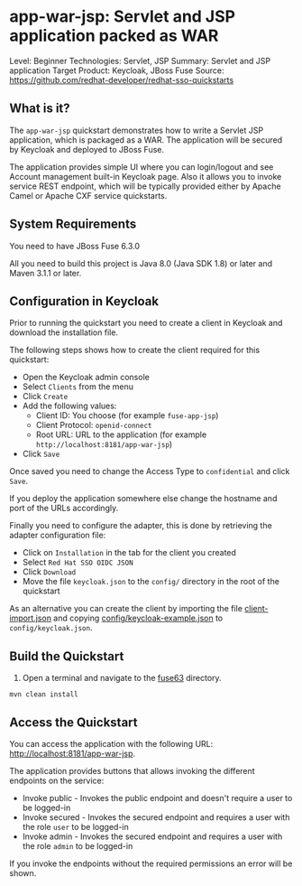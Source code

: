 app-war-jsp: Servlet and JSP application packed as WAR
======================================================

Level: Beginner
Technologies: Servlet, JSP
Summary: Servlet and JSP application
Target Product: Keycloak, JBoss Fuse
Source: <https://github.com/redhat-developer/redhat-sso-quickstarts>


What is it?
-----------

The `app-war-jsp` quickstart demonstrates how to write a Servlet JSP application, which is packaged as a WAR. The application will be secured by Keycloak and deployed to JBoss Fuse.

The application provides simple UI where you can login/logout and see Account management built-in Keycloak page. Also it allows
you to invoke service REST endpoint, which will be typically provided either by Apache Camel or Apache CXF service quickstarts.


System Requirements
-------------------

You need to have JBoss Fuse 6.3.0

All you need to build this project is Java 8.0 (Java SDK 1.8) or later and Maven 3.1.1 or later.


Configuration in Keycloak
-----------------------

Prior to running the quickstart you need to create a client in Keycloak and download the installation file.

The following steps shows how to create the client required for this quickstart:

* Open the Keycloak admin console
* Select `Clients` from the menu
* Click `Create`
* Add the following values:
  * Client ID: You choose (for example `fuse-app-jsp`)
  * Client Protocol: `openid-connect`
  * Root URL: URL to the application (for example `http://localhost:8181/app-war-jsp`)
* Click `Save`

Once saved you need to change the Access Type to `confidential` and click `Save`.

If you deploy the application somewhere else change the hostname and port of the URLs accordingly.

Finally you need to configure the adapter, this is done by retrieving the adapter configuration file:

* Click on `Installation` in the tab for the client you created
* Select `Red Hat SSO OIDC JSON`
* Click `Download`
* Move the file `keycloak.json` to the `config/` directory in the root of the quickstart

As an alternative you can create the client by importing the file [client-import.json](config/client-import.json) and
copying [config/keycloak-example.json](config/keycloak-example.json) to `config/keycloak.json`.

Build the Quickstart
--------------------

1. Open a terminal and navigate to the [fuse63](../) directory.

```
mvn clean install
```

Access the Quickstart
---------------------

You can access the application with the following URL: <http://localhost:8181/app-war-jsp>.

The application provides buttons that allows invoking the different endpoints on the service:

* Invoke public - Invokes the public endpoint and doesn't require a user to be logged-in
* Invoke secured - Invokes the secured endpoint and requires a user with the role `user` to be logged-in
* Invoke admin - Invokes the secured endpoint and requires a user with the role `admin` to be logged-in

If you invoke the endpoints without the required permissions an error will be shown.
